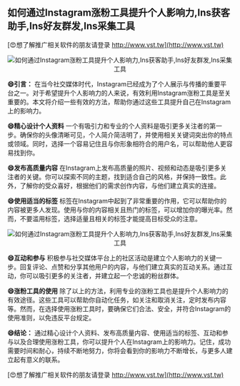 ## **如何通过Instagram涨粉工具提升个人影响力,Ins获客助手,Ins好友群发,Ins采集工具**

[😍想了解推广相关软件的朋友请登录 http://www.vst.tw](http://www.vst.tw)

 <center><img src="https://vst.tw/MP4/tuiguang/png/7.png" alt="如何通过Instagram涨粉工具提升个人影响力,Ins获客助手,Ins好友群发,Ins采集工具"></center>

**😄引言：**
在当今社交媒体时代，Instagram已经成为了个人展示与传播的重要平台之一。对于希望提升个人影响力的人来说，有效利用Instagram涨粉工具是至关重要的。本文将介绍一些有效的方法，帮助你通过这些工具提升自己在Instagram上的影响力。

**😄精心设计个人资料**
一个有吸引力和专业的个人资料是吸引更多关注者的第一步。确保你的头像清晰可见，个人简介简洁明了，并使用相关关键词突出你的特点或领域。同时，选择一个容易记住且与你形象相符合的用户名，可以帮助他人更容易找到你。

**😄发布高质量内容**
在Instagram上发布高质量的照片、视频和动态是吸引更多关注者的关键。你可以探索不同的主题，找到适合自己的风格，并保持一致性。此外，了解你的受众喜好，根据他们的需求创作内容，与他们建立真实的连接。

**😄使用适当的标签**
标签在Instagram中起到了非常重要的作用，它可以帮助你的内容被更多人发现。使用与你的内容相关且热门的标签，可以增加你的曝光率。然而，不要滥用标签，选择适量且相关的标签才能提高目标受众的注意。

 <center><img src="https://vst.tw/MP4/tuiguang/png/6.png" alt="如何通过Instagram涨粉工具提升个人影响力,Ins获客助手,Ins好友群发,Ins采集工具"></center>

**😄互动和参与**
积极参与社交媒体平台上的社区活动是建立个人影响力的关键一步。回复评论、点赞和分享其他用户的内容，与他们建立真实的互动关系。通过互动，你可以吸引更多的关注者，并建立起一个忠诚的粉丝群体。

**😄涨粉工具的使用**
除了以上的方法，利用专业的涨粉工具也是提升个人影响力的有效途径。这些工具可以帮助你自动化任务，如关注和取消关注，定时发布内容等。然而，在选择使用涨粉工具时，要确保它们合法、安全，并符合Instagram的使用准则，以免违反平台规定。

**😄结论：**
通过精心设计个人资料、发布高质量内容、使用适当的标签、互动和参与以及合理使用涨粉工具，你可以提升个人在Instagram上的影响力。记住，成功需要时间和耐心，持续不断地努力，你将会看到你的影响力不断增长，与更多人建立起有意义的联系。

[😍想了解推广相关软件的朋友请登录 http://www.vst.tw](http://www.vst.tw)



